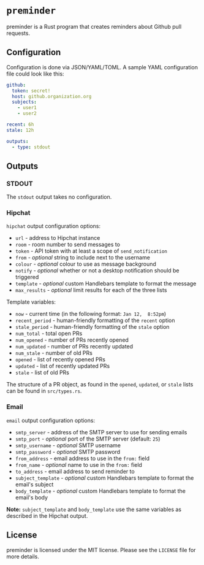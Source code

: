 # `preminder`

preminder is a Rust program that creates reminders about Github pull requests.

## Configuration

Configuration is done via JSON/YAML/TOML. A sample YAML configuration file could
look like this:

```yaml
github:
  token: secret!
  host: github.organization.org
  subjects:
    - user1
    - user2

recent: 6h
stale: 12h

outputs:
  - type: stdout
```

## Outputs

### STDOUT

The `stdout` output takes no configuration.

### Hipchat

`hipchat` output configuration options:

+ `url` - address to Hipchat instance
+ `room` - room number to send messages to
+ `token` - API token with at least a scope of `send_notification`
+ `from` - *optional* string to include next to the username
+ `colour` - *optional* colour to use as message background
+ `notify` - *optional* whether or not a desktop notification should be
  triggered
+ `template` - *optional* custom Handlebars template to format the message
+ `max_results` - *optional* limit results for each of the three lists

Template variables:

+ `now` - current time (in the following format: `Jan 12,  8:52pm`)
+ `recent_period` - human-friendly formatting of the `recent` option
+ `stale_period` - human-friendly formatting of the `stale` option
+ `num_total` - total open PRs
+ `num_opened` - number of PRs recently opened
+ `num_updated` - number of PRs recently updated
+ `num_stale` - number of old PRs
+ `opened` - list of recently opened PRs
+ `updated` - list of recently updated PRs
+ `stale` - list of old PRs

The structure of a PR object, as found in the `opened`, `updated`, or `stale`
lists can be found in `src/types.rs`.

### Email

`email` output configuration options:

+ `smtp_server` - address of the SMTP server to use for sending emails
+ `smtp_port` - *optional* port of the SMTP server (default: `25`)
+ `smtp_username` - *optional* SMTP username
+ `smtp_password` - *optional* SMTP password
+ `from_address` - email address to use in the `from:` field
+ `from_name` - *optional* name to use in the `from:` field
+ `to_address` - email address to send reminder to
+ `subject_template` - *optional* custom Handlebars template to format the
   email's subject
+ `body_template` - *optional* custom Handlebars template to format the
   email's body

**Note:** `subject_template` and `body_template` use the same variables as
described in the Hipchat output.

## License

preminder is licensed under the MIT license. Please see the `LICENSE` file for
more details.
